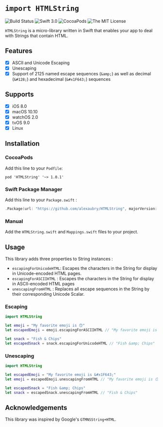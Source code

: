 # `import HTMLString`

![Build Status](https://travis-ci.org/alexaubry/HTMLString.svg?branch=master) ![Swift 3.0](https://img.shields.io/badge/Swift-3.0-Orange.svg) ![CocoaPods](https://img.shields.io/cocoapods/v/HTTPString.svg?maxAge=86400") ![The MIT License](https://img.shields.io/cocoapods/l/HTTPString.svg?maxAge=86400")

`HTMLString` is a micro-library written in Swift that enables your app to deal with Strings that contain HTML.

## Features

- [x] ASCII and Unicode Escaping
- [x] Unescaping
- [x] Support of 2125 named escape sequences (`&amp;`) as well as decimal (`&#128;`) and hexadecimal (`&#x1F643;`) sequences

## Supports

- [x] iOS 8.0
- [x] macOS 10.10
- [x] watchOS 2.0
- [x] tvOS 9.0
- [x] Linux

## Installation

### CocoaPods

Add this line to your `Podfile`:

~~~
pod 'HTMLString' '~> 1.0.1'
~~~

### Swift Package Manager

Add this line to your `Package.swift` :
~~~swift
.Package(url: "https://github.com/alexaubry/HTMLString", majorVersion: 1, minor: 0)
~~~

### Manual

Add the `HTMLString.swift` and `Mappings.swift` files to your project.

## Usage

This library adds three properties to String instances :

- `escapingForUnicodeHTML`: Escapes the characters in the String for display in Unicode-encoded HTML pages.
- `escapingForASCIIHTML` : Escapes the characters in the String for display in ASCII-encoded HTML pages
- `unescapingFromHTML` : Replaces all escape sequences in the String by their corresponding Unicode Scalar.

### Escaping

~~~swift
import HTMLString 

let emoji = "My favorite emoji is 🙃"
let escapedEmoji = emoji.escapingForASCIIHTML // "My favorite emoji is &#128579;"

let snack = "Fish & Chips"
let escapedSnack = snack.escapingForUnicodeHTML // "Fish &amp; Chips"
~~~

### Unescaping

~~~swift
import HTMLString

let escapedEmoji = "My favorite emoji is &#x1F643;"
let emoji = escapedEmoji.unescapingFromHTML // "My favorite emoji is 🙃"

let escapedSnack = "Fish &amp; Chips"
let snack = escapedSnack.unescapingFromHTML // "Fish & Chips"
~~~

## Acknowledgements

This library was inspired by Google's `GTMNSString+HTML`.
